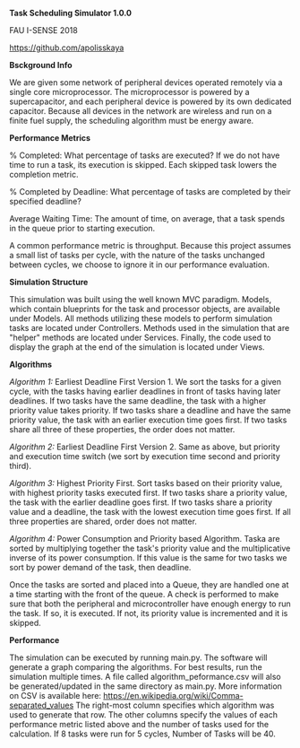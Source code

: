 **Task Scheduling Simulator 1.0.0**

FAU I-SENSE 2018

https://github.com/apolisskaya

**Bsckground Info**

We are given some network of peripheral devices operated remotely via a single core microprocessor.
The microprocessor is powered by a supercapacitor, and each peripheral device is powered by its own dedicated capacitor.
Because all devices in the network are wireless and run on a finite fuel supply, the scheduling algorithm must be energy aware.

**Performance Metrics**

% Completed: What percentage of tasks are executed? If we do not have time to run a task, its execution is skipped. Each skipped task lowers the completion metric.

% Completed by Deadline: What percentage of tasks are completed by their specified deadline?

Average Waiting Time: The amount of time, on average, that a task spends in the queue prior to starting execution.

A common performance metric is throughput. Because this project assumes a small list of tasks per cycle, with the nature of the tasks unchanged between cycles, we choose to ignore it in our performance evaluation.

**Simulation Structure**

This simulation was built using the well known MVC paradigm. Models, which contain blueprints for the task and processor objects, are available under Models.
All methods utilizing these models to perform simulation tasks are located under Controllers. Methods used in the simulation that are "helper" methods are located under Services.
Finally, the code used to display the graph at the end of the simulation is located under Views.

**Algorithms**

_Algorithm 1:_ Earliest Deadline First Version 1. We sort the tasks for a given cycle, with the tasks having earlier deadlines in front of tasks having later deadlines. If two tasks have the same deadline, the task with a higher priority value takes priority. If two tasks share a deadline and have the same priority value, the task with an earlier execution time goes first. If two tasks share all three of these properties, the order does not matter.

_Algorithm 2:_ Earliest Deadline First Version 2. Same as above, but priority and execution time switch (we sort by execution time second and priority third).

_Algorithm 3:_ Highest Priority First. Sort tasks based on their priority value, with highest priority tasks executed first. If two tasks share a priority value, the task with the earlier deadline goes first. If two tasks share a priority value and a deadline, the task with the lowest execution time goes first. If all three properties are shared, order does not matter.

_Algorithm 4:_ Power Consumption and Priority based Algorithm. Taska are sorted by multiplying together the task's priority value and the multiplicative inverse of its power consumption. If this value is the same for two tasks we sort by power demand of the task, then deadline.

Once the tasks are sorted and placed into a Queue, they are handled one at a time starting with the front of the queue. A check is performed to make sure that both the peripheral and microcontroller have enough energy to run the task. If so, it is executed. If not, its priority value is incremented and it is skipped.

**Performance**

The simulation can be executed by running main.py. The software will generate a graph comparing the algorithms. For best results, run the simulation multiple times. A file called algorithm_peformance.csv will also be generated/updated in the same directory as main.py.
More information on CSV is available here: https://en.wikipedia.org/wiki/Comma-separated_values
The right-most column specifies which algorithm was used to generate that row. The other columns specify the values of each performance metric listed above and the number of tasks used for the calculation. If 8 tasks were run for 5 cycles, Number of Tasks will be 40.

